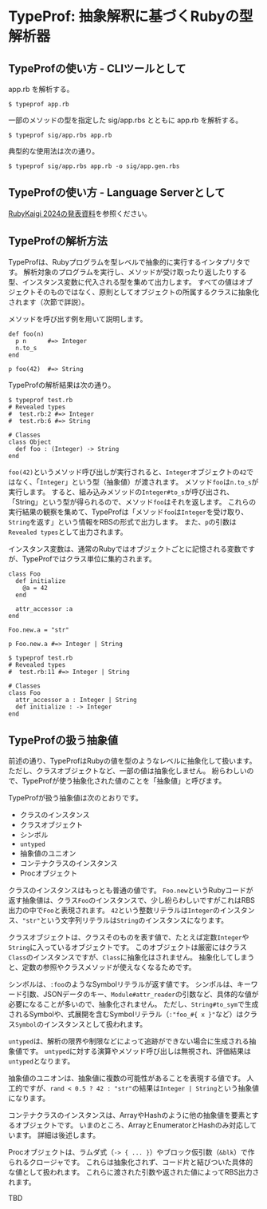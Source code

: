 # TypeProf: 抽象解釈に基づくRubyの型解析器

## TypeProfの使い方 - CLIツールとして

app.rb を解析する。

```
$ typeprof app.rb
```

一部のメソッドの型を指定した sig/app.rbs とともに app.rb を解析する。

```
$ typeprof sig/app.rbs app.rb
```

典型的な使用法は次の通り。

```
$ typeprof sig/app.rbs app.rb -o sig/app.gen.rbs
```

## TypeProfの使い方 - Language Serverとして

[RubyKaigi 2024の発表資料](https://speakerdeck.com/mame/good-first-issues-of-typeprof)を参照ください。

## TypeProfの解析方法

TypeProfは、Rubyプログラムを型レベルで抽象的に実行するインタプリタです。
解析対象のプログラムを実行し、メソッドが受け取ったり返したりする型、インスタンス変数に代入される型を集めて出力します。
すべての値はオブジェクトそのものではなく、原則としてオブジェクトの所属するクラスに抽象化されます（次節で詳説）。

メソッドを呼び出す例を用いて説明します。

```
def foo(n)
  p n      #=> Integer
  n.to_s
end

p foo(42)  #=> String
```

TypeProfの解析結果は次の通り。

```
$ typeprof test.rb
# Revealed types
#  test.rb:2 #=> Integer
#  test.rb:6 #=> String

# Classes
class Object
  def foo : (Integer) -> String
end
```

`foo(42)`というメソッド呼び出しが実行されると、`Integer`オブジェクトの`42`ではなく、「`Integer`」という型（抽象値）が渡されます。
メソッド`foo`は`n.to_s`が実行します。
すると、組み込みメソッドの`Integer#to_s`が呼び出され、「String」という型が得られるので、メソッド`foo`はそれを返します。
これらの実行結果の観察を集めて、TypeProfは「メソッド`foo`は`Integer`を受け取り、`String`を返す」という情報をRBSの形式で出力します。
また、`p`の引数は`Revealed types`として出力されます。

インスタンス変数は、通常のRubyではオブジェクトごとに記憶される変数ですが、TypeProfではクラス単位に集約されます。

```
class Foo
  def initialize
    @a = 42
  end

  attr_accessor :a
end

Foo.new.a = "str"

p Foo.new.a #=> Integer | String
```

```
$ typeprof test.rb
# Revealed types
#  test.rb:11 #=> Integer | String

# Classes
class Foo
  attr_accessor a : Integer | String
  def initialize : -> Integer
end
```

## TypeProfの扱う抽象値

前述の通り、TypeProfはRubyの値を型のようなレベルに抽象化して扱います。
ただし、クラスオブジェクトなど、一部の値は抽象化しません。
紛らわしいので、TypeProfが使う抽象化された値のことを「抽象値」と呼びます。

TypeProfが扱う抽象値は次のとおりです。

* クラスのインスタンス
* クラスオブジェクト
* シンボル
* `untyped`
* 抽象値のユニオン
* コンテナクラスのインスタンス
* Procオブジェクト

クラスのインスタンスはもっとも普通の値です。
`Foo.new`というRubyコードが返す抽象値は、クラス`Foo`のインスタンスで、少し紛らわしいですがこれはRBS出力の中で`Foo`と表現されます。
`42`という整数リテラルは`Integer`のインスタンス、`"str"`という文字列リテラルは`String`のインスタンスになります。

クラスオブジェクトは、クラスそのものを表す値で、たとえば定数`Integer`や`String`に入っているオブジェクトです。
このオブジェクトは厳密にはクラス`Class`のインスタンスですが、`Class`に抽象化はされません。
抽象化してしまうと、定数の参照やクラスメソッドが使えなくなるためです。

シンボルは、`:foo`のようなSymbolリテラルが返す値です。
シンボルは、キーワード引数、JSONデータのキー、`Module#attr_reader`の引数など、具体的な値が必要になることが多いので、抽象化されません。
ただし、`String#to_sym`で生成されるSymbolや、式展開を含むSymbolリテラル（`:"foo_#{ x }"`など）はクラス`Symbol`のインスタンスとして扱われます。

`untyped`は、解析の限界や制限などによって追跡ができない場合に生成される抽象値です。
`untyped`に対する演算やメソッド呼び出しは無視され、評価結果は`untyped`となります。

抽象値のユニオンは、抽象値に複数の可能性があることを表現する値です。
人工的ですが、`rand < 0.5 ? 42 : "str"`の結果は`Integer | String`という抽象値になります。

コンテナクラスのインスタンスは、ArrayやHashのように他の抽象値を要素とするオブジェクトです。
いまのところ、ArrayとEnumeratorとHashのみ対応しています。
詳細は後述します。

Procオブジェクトは、ラムダ式（`-> { ... }`）やブロック仮引数（`&blk`）で作られるクロージャです。
これらは抽象化されず、コード片と結びついた具体的な値として扱われます。
これらに渡された引数や返された値によってRBS出力されます。

TBD
